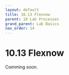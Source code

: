 ```yaml
---
layout: default
title: 10.13 Flexnow
parent: 10 Lab Processes
grand_parent: Lab Basics
nav_order: 14
---
```


# 10.13 Flexnow

Comming soon.